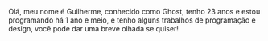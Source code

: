 Olá, meu nome é Guilherme, conhecido como Ghost, tenho 23 anos e estou programando há 1 ano e meio, e tenho alguns trabalhos de programação e design, você pode dar uma breve olhada se quiser!
